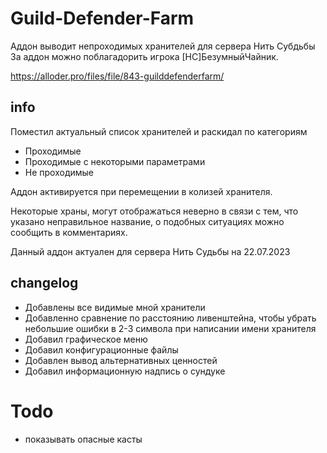 # Guild-Defender-Farm
Аддон выводит непроходимых хранителей для сервера Нить Субдьбы
За аддон можно поблагадорить игрока [НС]БезумныйЧайник.

<https://alloder.pro/files/file/843-guilddefenderfarm/>

## info

Поместил актуальный список хранителей и раскидал по категориям
- Проходимые
- Проходимые с некоторыми параметрами
- Не проходимые

Аддон активируется при перемещении в колизей хранителя.

Некоторые храны, могут отображаться неверно в связи с тем, что указано неправильное название, о подобных ситуациях можно сообщить в комментариях.

Данный аддон актуален для сервера Нить Судьбы на 22.07.2023 

## changelog

- Добавлены все видимые мной хранители
- Добавленно сравнение по расстоянию ливенштейна, чтобы убрать небольшие ошибки в 2-3 символа при написании имени хранителя
- Добавил графическое меню
- Добавил конфигурационные файлы
- Добавлен вывод альтернативных ценностей
- Добавил информационную надпись о сундуке

# Todo
- показывать опасные касты
